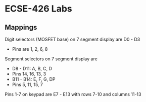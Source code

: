 # ECSE-426 Labs

## Mappings

Digit selectors (MOSFET base) on 7 segment display are D0 - D3
  * Pins are 1, 2, 6, 8

Segment selectors on 7 segment display are
* D8 - D11: A, B, C, D
 *  Pins 14, 16, 13, 3
* B11 - B14: E, F, G, DP
 *  Pins 5, 11, 15, 7



Pins 1-7 on keypad are E7 - E13 with rows 7-10 and columns 11-13
